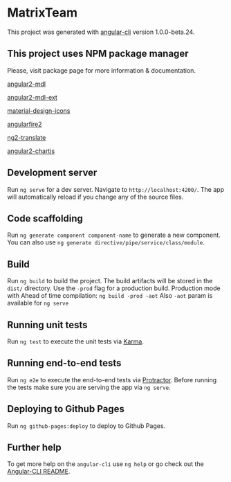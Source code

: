 # MatrixTeam

This project was generated with [angular-cli](https://github.com/angular/angular-cli) version 1.0.0-beta.24.

## This project uses NPM package manager
Please, visit package page for more information & documentation.

[angular2-mdl](https://github.com/mseemann/angular2-mdl)


[angular2-mdl-ext](https://github.com/mseemann/angular2-mdl-ext)


[material-design-icons](https://github.com/google/material-design-icons)


[angularfire2](https://github.com/angular/angularfire2)


[ng2-translate](https://github.com/ngx-translate/core)


[angular2-chartjs](https://github.com/emn178/angular2-chartjs)

## Development server
Run `ng serve` for a dev server. Navigate to `http://localhost:4200/`. The app will automatically reload if you change any of the source files.

## Code scaffolding

Run `ng generate component component-name` to generate a new component. You can also use `ng generate directive/pipe/service/class/module`.

## Build

Run `ng build` to build the project. The build artifacts will be stored in the `dist/` directory. Use the `-prod` flag for a production build.
Production mode with Ahead of time compilation: `ng build -prod -aot`
Also `-aot` param is available for `ng serve`

## Running unit tests

Run `ng test` to execute the unit tests via [Karma](https://karma-runner.github.io).

## Running end-to-end tests

Run `ng e2e` to execute the end-to-end tests via [Protractor](http://www.protractortest.org/).
Before running the tests make sure you are serving the app via `ng serve`.

## Deploying to Github Pages

Run `ng github-pages:deploy` to deploy to Github Pages.

## Further help

To get more help on the `angular-cli` use `ng help` or go check out the [Angular-CLI README](https://github.com/angular/angular-cli/blob/master/README.md).
